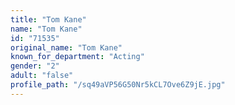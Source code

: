 ```yaml
---
title: "Tom Kane"
name: "Tom Kane"
id: "71535"
original_name: "Tom Kane"
known_for_department: "Acting"
gender: "2"
adult: "false"
profile_path: "/sq49aVP56G50Nr5kCL7Ove6Z9jE.jpg"
---
```

